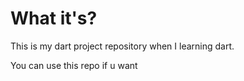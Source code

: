 # What it's?
This is my dart project repository when I learning dart.

You can use this repo if u want
